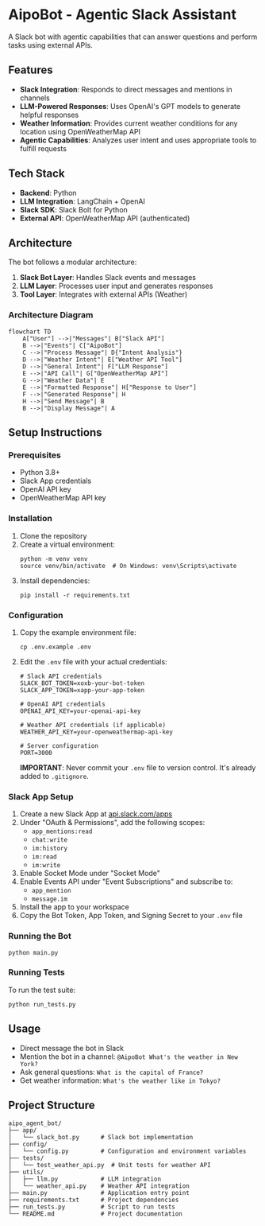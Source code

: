 # AipoBot - Agentic Slack Assistant

A Slack bot with agentic capabilities that can answer questions and perform tasks using external APIs.

## Features

- **Slack Integration**: Responds to direct messages and mentions in channels
- **LLM-Powered Responses**: Uses OpenAI's GPT models to generate helpful responses
- **Weather Information**: Provides current weather conditions for any location using OpenWeatherMap API
- **Agentic Capabilities**: Analyzes user intent and uses appropriate tools to fulfill requests

## Tech Stack

- **Backend**: Python
- **LLM Integration**: LangChain + OpenAI
- **Slack SDK**: Slack Bolt for Python
- **External API**: OpenWeatherMap API (authenticated)

## Architecture

The bot follows a modular architecture:

1. **Slack Bot Layer**: Handles Slack events and messages
2. **LLM Layer**: Processes user input and generates responses
3. **Tool Layer**: Integrates with external APIs (Weather)

### Architecture Diagram

```mermaid
flowchart TD
    A["User"] -->|"Messages"| B["Slack API"]
    B -->|"Events"| C["AipoBot"]
    C -->|"Process Message"| D{"Intent Analysis"}
    D -->|"Weather Intent"| E["Weather API Tool"]
    D -->|"General Intent"| F["LLM Response"]
    E -->|"API Call"| G["OpenWeatherMap API"]
    G -->|"Weather Data"| E
    E -->|"Formatted Response"| H["Response to User"]
    F -->|"Generated Response"| H
    H -->|"Send Message"| B
    B -->|"Display Message"| A
```

## Setup Instructions

### Prerequisites

- Python 3.8+
- Slack App credentials
- OpenAI API key
- OpenWeatherMap API key

### Installation

1. Clone the repository
2. Create a virtual environment:
   ```
   python -m venv venv
   source venv/bin/activate  # On Windows: venv\Scripts\activate
   ```
3. Install dependencies:
   ```
   pip install -r requirements.txt
   ```

### Configuration

1. Copy the example environment file:
   ```
   cp .env.example .env
   ```

2. Edit the `.env` file with your actual credentials:
   ```
   # Slack API credentials
   SLACK_BOT_TOKEN=xoxb-your-bot-token
   SLACK_APP_TOKEN=xapp-your-app-token
   
   # OpenAI API credentials
   OPENAI_API_KEY=your-openai-api-key
   
   # Weather API credentials (if applicable)
   WEATHER_API_KEY=your-openweathermap-api-key
   
   # Server configuration
   PORT=3000
   ```

   **IMPORTANT**: Never commit your `.env` file to version control. It's already added to `.gitignore`.

### Slack App Setup

1. Create a new Slack App at [api.slack.com/apps](https://api.slack.com/apps)
2. Under "OAuth & Permissions", add the following scopes:
   - `app_mentions:read`
   - `chat:write`
   - `im:history`
   - `im:read`
   - `im:write`
3. Enable Socket Mode under "Socket Mode"
4. Enable Events API under "Event Subscriptions" and subscribe to:
   - `app_mention`
   - `message.im`
5. Install the app to your workspace
6. Copy the Bot Token, App Token, and Signing Secret to your `.env` file

### Running the Bot

```
python main.py
```

### Running Tests

To run the test suite:

```
python run_tests.py
```

## Usage

- Direct message the bot in Slack
- Mention the bot in a channel: `@AipoBot What's the weather in New York?`
- Ask general questions: `What is the capital of France?`
- Get weather information: `What's the weather like in Tokyo?`

## Project Structure

```
aipo_agent_bot/
├── app/
│   └── slack_bot.py      # Slack bot implementation
├── config/
│   └── config.py         # Configuration and environment variables
├── tests/
│   └── test_weather_api.py  # Unit tests for weather API
├── utils/
│   ├── llm.py            # LLM integration
│   └── weather_api.py    # Weather API integration
├── main.py               # Application entry point
├── requirements.txt      # Project dependencies
├── run_tests.py          # Script to run tests
└── README.md             # Project documentation
```